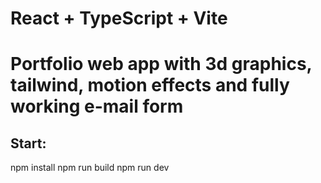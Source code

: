 # React + TypeScript + Vite

# Portfolio web app with 3d graphics, tailwind, motion effects and fully working e-mail form

## Start:
npm install
npm run build
npm run dev
